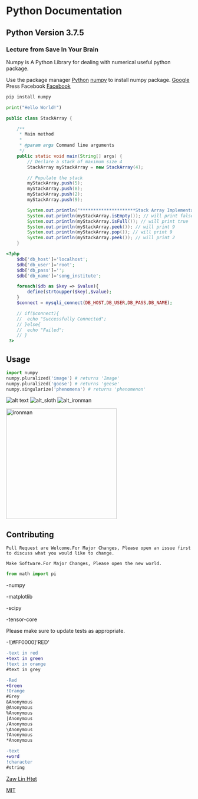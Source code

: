 # Python Documentation

## Python Version 3.7.5

### Lecture from Save In Your Brain

Numpy is A Python Library for dealing with numerical useful python package.

Use the package manager 
[Python](https://www.python.org/)
[numpy](https://pip.pypa.io/en/stable/) to install numpy package. [Google](google.com)
Press Facebook
[Facebook](www.facebook.com)
[]()

```bash
pip install numpy
```
```python
print("Hello World!")
```

```java
public class StackArray {

    /**
     * Main method
     *
     * @param args Command line arguments
     */
    public static void main(String[] args) {
        // Declare a stack of maximum size 4
        StackArray myStackArray = new StackArray(4);

        // Populate the stack
        myStackArray.push(5);
        myStackArray.push(8);
        myStackArray.push(2);
        myStackArray.push(9);

        System.out.println("*********************Stack Array Implementation*********************");
        System.out.println(myStackArray.isEmpty()); // will print false
        System.out.println(myStackArray.isFull()); // will print true
        System.out.println(myStackArray.peek()); // will print 9
        System.out.println(myStackArray.pop()); // will print 9
        System.out.println(myStackArray.peek()); // will print 2
    }
```

```php
<?php 
	$db['db_host']='localhost';
	$db['db_user']='root';
	$db['db_pass']='';
	$db['db_name']='song_institute';

	foreach($db as $key => $value){
		define(strtoupper($key),$value);
	}
	$connect = mysqli_connect(DB_HOST,DB_USER,DB_PASS,DB_NAME);

	// if($connect){
	// 	echo "Successfully Connected";
	// }else{
	// 	echo "Failed";
	// }
 ?>
```

## Usage

```python
import numpy
numpy.pluralized('image') # returns 'Image'
numpy.pluralized('goose') # returns 'geese'
numpy.singularize('phenomena') # returns 'phenomenon'
```

![alt text](https://www.stellaandchewys.com/wp-content/uploads/maplechristmas.jpg)
![alt_sloth](https://static01.nyt.com/images/2014/01/28/science/28SLOT_SPAN/28SLOT-jumbo.jpg)
![alt_ironman](https://www.sideshow.com/storage/product-images/300172/iron-man-mark-iii_marvel_gallery_5c4d13c2e744e.jpg)

<img src="https://www.sideshow.com/storage/product-images/300172/iron-man-mark-iii_marvel_gallery_5c4d13c2e744e.jpg" alt="ironman" width="300px" height="300px">

## Contributing

```
Pull Request are Welcome.For Major Changes, Please open an issue first to discuss what you would like to change.
```

```
Make Software.For Major Changes, Please open the new world.
```

```python
from math import pi
```

-numpy

-matplotlib

-scipy

-tensor-core

Please make sure to update tests as appropriate.

-![#FF0000]'RED'

```diff
-text in red
+text in green
!text in orange
#text in grey
```

```diff
-Red
+Green
!Orange
#Grey
&Anonymous
@Anonymous
%Anonymous
|Anonymous
/Anonymous
\Anonymous
?Anonymous
*Anonymous
```

```diff
-text
+word
!character
#string
```
[Zaw Lin Htet](https://www.facebook.com/zawlinhtet.nicholas)

[MIT](https://choosealicense.com/licenses/mit/)
